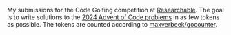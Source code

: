 My submissions for the Code Golfing competition at [Researchable](https://researchable.nl). The goal is to write solutions to the [2024 Advent of Code problems](https://adventofcode.com/2024) in as few tokens as possible. The tokens are counted according to [maxverbeek/gocounter](https://github.com/maxverbeek/gocounter).
